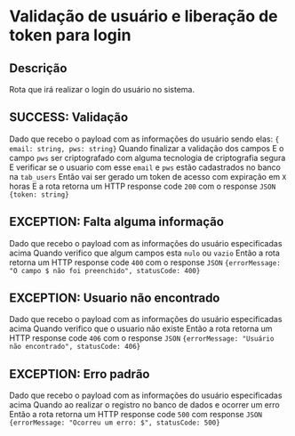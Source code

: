 # Validação de usuário e liberação de token para login

## Descrição
Rota que irá realizar o login do usuário no sistema.

## SUCCESS: Validação
Dado que recebo o payload com as informações do usuário sendo elas:
  `{ email: string, pws: string}`
Quando finalizar a validação dos campos
E o campo `pws` ser criptografado com alguma tecnologia de criptografia segura
E verificar se o usuario com esse `email` e `pws` estão cadastrados no banco na `tab_users`
Então vai ser gerado um token de acesso com expiração em `X` horas
E a rota retorna um HTTP response code `200` com o response `JSON`
  `{token: string}`

## EXCEPTION: Falta alguma informação
Dado que recebo o payload com as informações do usuário especificadas acima
Quando verifico que algum campos esta `nulo` ou `vazio`
Então a rota retorna um HTTP response code `400` com o response `JSON`
  `{errorMessage: "O campo $ não foi preenchido", statusCode: 400}`

## EXCEPTION: Usuario não encontrado
Dado que recebo o payload com as informações do usuário especificadas acima
Quando verifico que o usuario não existe
Então a rota retorna um HTTP response code `406` com o response `JSON`
  `{errorMessage: "Usuário não encontrado", statusCode: 406}`

## EXCEPTION: Erro padrão
Dado que recebo o payload com as informações do usuário especificadas acima
Quando ao realizar o registro no banco de dados e ocorrer um erro
Então a rota retorna um HTTP response code `500` com response `JSON`
  `{errorMessage: "Ocorreu um erro: $", statusCode: 500}`